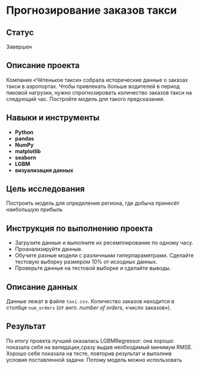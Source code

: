 
# Прогнозирование заказов такси

## Статус
Завершен

## Описание проекта

Компания «Чётенькое такси» собрала исторические данные о заказах такси в аэропортах. Чтобы привлекать больше водителей в период пиковой нагрузки, нужно спрогнозировать количество заказов такси на следующий час. Постройте модель для такого предсказания.

## Навыки и инструменты

- **Python**
- **pandas**
- **NumPy**
- **matplotlib**
- **seaborn**
- **LGBM**
- **визуализация данных**

## Цель исследования

Построить модель для определения региона, где добыча принесёт наибольшую прибыль

## Инструкция по выполнению проекта

- Загрузите данные и выполните их ресемплирование по одному часу.
- Проанализируйте данные.
- Обучите разные модели с различными гиперпараметрами. Сделайте тестовую выборку размером 10% от исходных данных.
- Проверьте данные на тестовой выборке и сделайте выводы.

## Описание данных

Данные лежат в файле `taxi.csv`. Количество заказов находится в столбце `num_orders` (от англ. *number of orders*, «число заказов»).

## Результат 

По итогу проекта лучшей оказалась LGBMRegressor: она хорошо показала себя на валидации,сразу выдав необходимый минимум RMSE. Хорошо себя показала на тесте, повторив результат и выполнив условия поставленной задачи. 
Потому модель можно использовать
